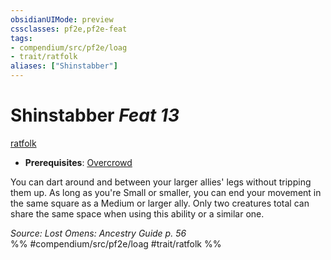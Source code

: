 ```yaml
---
obsidianUIMode: preview
cssclasses: pf2e,pf2e-feat
tags:
- compendium/src/pf2e/loag
- trait/ratfolk
aliases: ["Shinstabber"]
---
```

# Shinstabber  *Feat 13*  
[ratfolk](rules/traits/ratfolk-b1.md "Ratfolk Ancestry & Heritage Trait")  

- **Prerequisites**: [Overcrowd](compendium/feats/overcrowd-apg.md)

You can dart around and between your larger allies' legs without tripping them up. As long as you're Small or smaller, you can end your movement in the same square as a Medium or larger ally. Only two creatures total can share the same space when using this ability or a similar one.

*Source: Lost Omens: Ancestry Guide p. 56*  
%% #compendium/src/pf2e/loag #trait/ratfolk %%